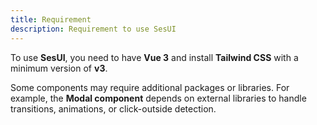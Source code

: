 ```yaml
---
title: Requirement
description: Requirement to use SesUI
---
```


To use **SesUI**, you need to have **Vue 3** and install **Tailwind CSS** with a minimum version of **v3**.

Some components may require additional packages or libraries. For example, the **Modal component** depends on external libraries to handle transitions, animations, or click-outside detection.
